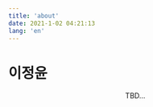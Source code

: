 ```yaml
---
title: 'about'
date: 2021-1-02 04:21:13
lang: 'en'
---
```


# 이정윤

<div align="center">

TBD...

</div>
